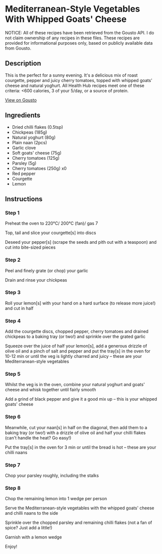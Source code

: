 # Mediterranean-Style Vegetables With Whipped Goats' Cheese

NOTICE: All of these recipes have been retrieved from the Gousto API. I do not claim ownership of any recipes in these files. These recipes are provided for informational purposes only, based on publicly available data from Gousto.

## Description

This is the perfect for a sunny evening. It's a delicious mix of roast courgette, pepper and juicy cherry tomatoes, topped with whipped goats' cheese and natural yoghurt. All Health Hub recipes meet one of these criteria: <600 calories, 3 of your 5/day, or a source of protein.

[View on Gousto](https://www.gousto.co.uk/recipes/cookbook/mediterranean-vegetables-whipped-feta)

## Ingredients

- Dried chilli flakes (0.5tsp)
- Chickpeas (185g)
- Natural yoghurt (80g)
- Plain naan (2pcs)
- Garlic clove
- Soft goats' cheese (75g)
- Cherry tomatoes (125g)
- Parsley (5g)
- Cherry tomatoes (250g) x0
- Red pepper
- Courgette
- Lemon

## Instructions


### Step 1

Preheat the oven to 220°C/ 200°C (fan)/ gas 7

Top, tail and slice your courgette[s] into discs

Deseed your pepper[s]<span class="text-danger"> </span>(scrape the seeds and pith out with a teaspoon) and cut into bite-sized pieces


### Step 2

Peel and finely grate (or chop) your garlic

Drain and rinse your chickpeas


### Step 3

Roll your lemon[s] with your hand on a hard surface (to release more juice!) and cut in half


### Step 4

Add the courgette discs, chopped pepper, cherry tomatoes and drained chickpeas to a baking tray (or two!) and sprinkle over the grated garlic

Squeeze over the juice of half your<span class="text-danger"> </span>lemon[s], add a generous drizzle of olive oil and a pinch of salt and pepper and put the tray[s] in the oven for 10-12 min or until the veg is lightly charred and juicy – these are your Mediterranean-style vegetables


### Step 5

Whilst the veg is in the oven, combine your natural yoghurt and goats' cheese and whisk together until fairly smooth

Add a grind of black pepper and give it a good mix up – this is your whipped goats' cheese


### Step 6

Meanwhile, cut your naan[s] in half on the diagonal, then add them to a baking tray (or two!) with a drizzle of olive oil and half your chilli flakes (can't handle the heat? Go easy!)

Put the tray[s] in the oven for 3 min or until the bread is hot – these are your chilli naans


### Step 7

Chop your parsley roughly, including the stalks

### Step 8

Chop the remaining lemon into 1 wedge per person

Serve the Mediterranean-style vegetables with the whipped goats' cheese and chilli naans to the side

Sprinkle over the chopped parsley and remaining chilli flakes (not a fan of spice? Just add a little!)

Garnish with a lemon wedge

Enjoy!

